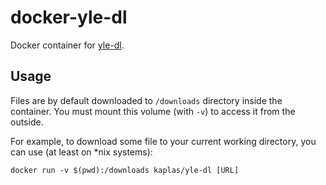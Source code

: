 # docker-yle-dl

Docker container for [yle-dl](https://github.com/aajanki/yle-dl).

## Usage

Files are by default downloaded to `/downloads` directory inside the container.
You must mount this volume (with `-v`) to access it from the outside.

For example, to download some file to your current working directory, you can
use (at least on *nix systems):
```
docker run -v $(pwd):/downloads kaplas/yle-dl [URL]
```
